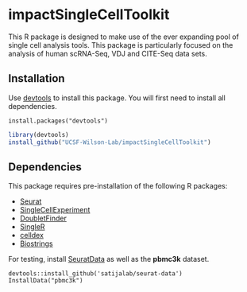 # impactSingleCellToolkit

This R package is designed to make use of the ever expanding pool of single cell analysis tools. This package is particularly focused on the analysis of human scRNA-Seq, VDJ and CITE-Seq data sets. 

## Installation

Use [devtools](https://github.com/hadley/devtools "devtools") to install this package. You will first need to install all dependencies.

```{r}
install.packages("devtools")
```

```r
library(devtools)
install_github("UCSF-Wilson-Lab/impactSingleCellToolkit")
```

## Dependencies

This package requires pre-installation of the following R packages:

* [Seurat](https://github.com/satijalab/seurat "Seurat")
* [SingleCellExperiment](https://bioconductor.org/packages/release/bioc/html/SingleCellExperiment.html "SingleCellExperiment")
* [DoubletFinder](https://github.com/chris-mcginnis-ucsf/DoubletFinder "DoubletFinder")
* [SingleR](https://github.com/LTLA/SingleR "SingleR")
* [celldex](http://bioconductor.org/packages/release/data/experiment/html/celldex.html "celldex")
* [Biostrings](https://bioconductor.org/packages/release/bioc/html/Biostrings.html "Biostrings")

For testing, install [SeuratData](https://github.com/satijalab/seurat-data "SeuratData") as well as the **pbmc3k** dataset.
```{r}
devtools::install_github('satijalab/seurat-data')
InstallData("pbmc3k")
```
